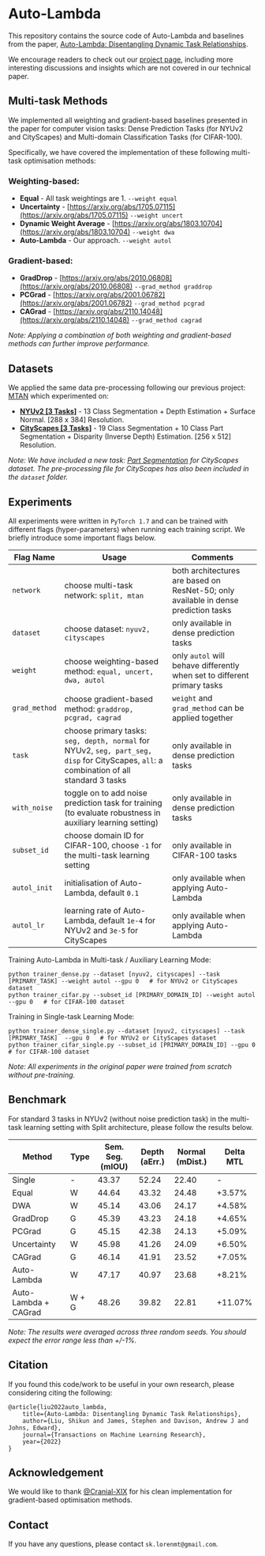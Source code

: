 # Auto-Lambda
This repository contains the source code of Auto-Lambda and baselines from the paper, [Auto-Lambda: Disentangling Dynamic Task Relationships](https://arxiv.org/abs/2202.03091). 

We encourage readers to check out our [project page](https://shikun.io/projects/auto-lambda), including more interesting discussions and insights which are not covered in our technical paper.

## Multi-task Methods
We implemented all weighting and gradient-based baselines presented in the paper for computer vision tasks: Dense Prediction Tasks (for NYUv2 and CityScapes) and Multi-domain Classification Tasks (for CIFAR-100). 

Specifically, we have covered the implementation of these following multi-task optimisation methods:

### Weighting-based:
- **Equal** - All task weightings are 1. `--weight equal`
- **Uncertainty** - [https://arxiv.org/abs/1705.07115](https://arxiv.org/abs/1705.07115) `--weight uncert`
- **Dynamic Weight Average** - [https://arxiv.org/abs/1803.10704](https://arxiv.org/abs/1803.10704) `--weight dwa`
- **Auto-Lambda** - Our approach. `--weight autol`

### Gradient-based:
- **GradDrop** -  [https://arxiv.org/abs/2010.06808](https://arxiv.org/abs/2010.06808) `--grad_method graddrop`
- **PCGrad** - [https://arxiv.org/abs/2001.06782](https://arxiv.org/abs/2001.06782) `--grad_method pcgrad`
- **CAGrad** - [https://arxiv.org/abs/2110.14048](https://arxiv.org/abs/2110.14048) `--grad_method cagrad`

*Note: Applying a combination of both weighting and gradient-based methods can further improve performance.*

## Datasets
We applied the same data pre-processing following our previous project: [MTAN](https://github.com/lorenmt/mtan) which experimented on:

- [**NYUv2 [3 Tasks]**](https://www.dropbox.com/sh/86nssgwm6hm3vkb/AACrnUQ4GxpdrBbLjb6n-mWNa?dl=0)  - 13 Class Segmentation + Depth Estimation + Surface Normal. [288 x 384] Resolution.
- [**CityScapes [3 Tasks]**](https://www.dropbox.com/sh/qk3cr18d55d08gj/AAA5OCTPNFDEDk5fZsmCfmrAa?dl=0) - 19 Class Segmentation + 10 Class Part Segmentation + Disparity (Inverse Depth) Estimation. [256 x 512] Resolution.

*Note: We have included a new task: [Part Segmentation](https://github.com/pmeletis/panoptic_parts) for CityScapes dataset. The pre-processing file for CityScapes has also been included in the `dataset` folder.*


## Experiments
All experiments were written in `PyTorch 1.7` and can be trained with different flags (hyper-parameters) when running each training script. We briefly introduce some important flags below. 

| Flag Name     | Usage                                                                                                                                    | Comments                                                                            |
|---------------|------------------------------------------------------------------------------------------------------------------------------------------|-------------------------------------------------------------------------------------|
| `network`     | choose multi-task network: `split, mtan`                                                                                                 | both architectures are based on ResNet-50; only available in dense prediction tasks |
| `dataset`     | choose dataset: `nyuv2, cityscapes`                                                                                                      | only available in dense prediction tasks                                            |
| `weight`      | choose weighting-based method: `equal, uncert, dwa, autol`                                                                               | only `autol` will behave differently when set to different primary tasks            |
| `grad_method` | choose gradient-based method: `graddrop, pcgrad, cagrad`                                                                                 | `weight` and `grad_method` can be applied together                                  |
| `task`        | choose primary tasks: `seg, depth, normal` for NYUv2, `seg, part_seg, disp` for CityScapes, `all`: a combination of all standard 3 tasks | only available in dense prediction tasks                                            |
| `with_noise`  | toggle on to add noise prediction task for training (to evaluate robustness in auxiliary learning setting)                               | only available in dense prediction tasks                                            |
| `subset_id`   | choose domain ID for CIFAR-100, choose `-1` for the multi-task learning setting                                                          | only available in CIFAR-100 tasks                                                   |
| `autol_init`  | initialisation of Auto-Lambda, default `0.1`                                                                                             | only available when applying Auto-Lambda                        |
| `autol_lr`    | learning rate of Auto-Lambda, default `1e-4`  for NYUv2 and `3e-5` for CityScapes                                                        | only available when applying Auto-Lambda                       |

Training Auto-Lambda in Multi-task / Auxiliary Learning Mode:
```
python trainer_dense.py --dataset [nyuv2, cityscapes] --task [PRIMARY_TASK] --weight autol --gpu 0   # for NYUv2 or CityScapes dataset
python trainer_cifar.py --subset_id [PRIMARY_DOMAIN_ID] --weight autol --gpu 0   # for CIFAR-100 dataset
```

Training in Single-task Learning Mode:
```
python trainer_dense_single.py --dataset [nyuv2, cityscapes] --task [PRIMARY_TASK]  --gpu 0   # for NYUv2 or CityScapes dataset
python trainer_cifar_single.py --subset_id [PRIMARY_DOMAIN_ID] --gpu 0   # for CIFAR-100 dataset
```

*Note: All experiments in the original paper were trained from scratch without pre-training.*

## Benchmark
For standard 3 tasks in NYUv2 (without noise prediction task) in the multi-task learning setting with Split architecture, please follow the results below.

| Method               | Type | Sem. Seg. (mIOU) | Depth (aErr.) | Normal (mDist.) | Delta MTL |
|----------------------|-------|-----------|---------------|-----------------|-----------|
|Single | - | 43.37	| 52.24	        |22.40| - |
| Equal	               | W |44.64	           | 43.32	        | 24.48	          | +3.57%    |
| DWA	                 | W |45.14            | 	43.06        | 	24.17          | 	+4.58%   |
| GradDrop             | G |45.39            | 43.23         | 24.18           | +4.65%    |
| PCGrad               | G | 45.15            | 42.38         | 24.13           | +5.09%    |
| Uncertainty          | W |	45.98           | 	41.26        | 	24.09          | 	+6.50%   |
| CAGrad               | G |46.14            | 41.91         | 23.52           | +7.05%    |
| Auto-Lambda          | W |	47.17           | 	40.97	       | 23.68           | 	+8.21%   |
| Auto-Lambda + CAGrad | W + G|	48.26           | 	39.82	       | 22.81           | 	+11.07%  |

*Note: The results were averaged across three random seeds. You should expect the error range less than +/-1%.*

## Citation
If you found this code/work to be useful in your own research, please considering citing the following:

```
@article{liu2022auto_lambda,
    title={Auto-Lambda: Disentangling Dynamic Task Relationships},
    author={Liu, Shikun and James, Stephen and Davison, Andrew J and Johns, Edward},
    journal={Transactions on Machine Learning Research},
    year={2022}
}
```

## Acknowledgement
We would like to thank [@Cranial-XIX](https://github.com/Cranial-XIX) for his clean implementation for gradient-based optimisation methods.

## Contact
If you have any questions, please contact `sk.lorenmt@gmail.com`.
